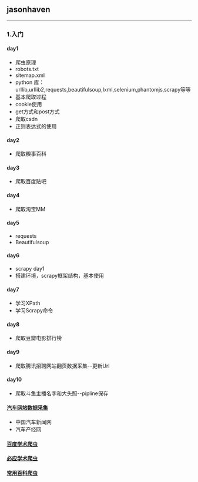 ## jasonhaven
---
### 1.入门
#### day1
- 爬虫原理
- robots.txt
- sitemap.xml
- python 库：urllib,urllib2,requests,beautifulsoup,lxml,selenium,phantomjs,scrapy等等
- 基本爬取过程
- cookie使用
- get方式和post方式
- 爬取csdn
- 正则表达式的使用
#### day2
- 爬取糗事百科
#### day3
- 爬取百度贴吧
#### day4
- 爬取淘宝MM
#### day5
- requests
- Beautifulsoup
#### day6
- scrapy day1
- 搭建环境，scrapy框架结构，基本使用

#### day7
- 学习XPath
- 学习Scrapy命令

#### day8
- 爬取豆瓣电影排行榜

#### day9
- 爬取腾讯招聘网站翻页数据采集--更新Url

#### day10
- 爬取斗鱼主播名字和大头照--pipline保存

#### [汽车网站数据采集](https://github.com/jasonhavenD/DJH-CarCrawler)
- 中国汽车新闻网
- 汽车产经网
#### [百度学术爬虫](https://github.com/jasonhavenD/Scholar)
#### [必应学术爬虫](https://github.com/jasonhavenD/Scholar)

#### [常用百科爬虫](https://github.com/jasonhavenD/Baike)



